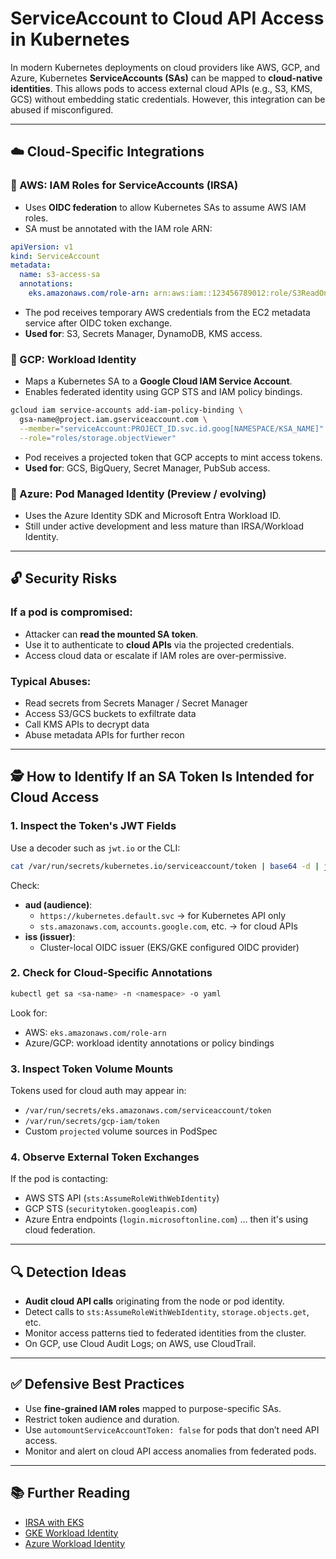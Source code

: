 # ServiceAccount to Cloud API Access in Kubernetes

In modern Kubernetes deployments on cloud providers like AWS, GCP, and Azure, Kubernetes **ServiceAccounts (SAs)** can be mapped to **cloud-native identities**. This allows pods to access external cloud APIs (e.g., S3, KMS, GCS) without embedding static credentials. However, this integration can be abused if misconfigured.

---

## ☁️ Cloud-Specific Integrations

### 🔹 AWS: IAM Roles for ServiceAccounts (IRSA)

- Uses **OIDC federation** to allow Kubernetes SAs to assume AWS IAM roles.
- SA must be annotated with the IAM role ARN:

```yaml
apiVersion: v1
kind: ServiceAccount
metadata:
  name: s3-access-sa
  annotations:
    eks.amazonaws.com/role-arn: arn:aws:iam::123456789012:role/S3ReadOnlyRole
```

- The pod receives temporary AWS credentials from the EC2 metadata service after OIDC token exchange.
- **Used for**: S3, Secrets Manager, DynamoDB, KMS access.

### 🔹 GCP: Workload Identity

- Maps a Kubernetes SA to a **Google Cloud IAM Service Account**.
- Enables federated identity using GCP STS and IAM policy bindings.

```bash
gcloud iam service-accounts add-iam-policy-binding \
  gsa-name@project.iam.gserviceaccount.com \
  --member="serviceAccount:PROJECT_ID.svc.id.goog[NAMESPACE/KSA_NAME]" \
  --role="roles/storage.objectViewer"
```

- Pod receives a projected token that GCP accepts to mint access tokens.
- **Used for**: GCS, BigQuery, Secret Manager, PubSub access.

### 🔹 Azure: Pod Managed Identity (Preview / evolving)

- Uses the Azure Identity SDK and Microsoft Entra Workload ID.
- Still under active development and less mature than IRSA/Workload Identity.

---

## 🔓 Security Risks

### If a pod is compromised:

- Attacker can **read the mounted SA token**.
- Use it to authenticate to **cloud APIs** via the projected credentials.
- Access cloud data or escalate if IAM roles are over-permissive.

### Typical Abuses:

- Read secrets from Secrets Manager / Secret Manager
- Access S3/GCS buckets to exfiltrate data
- Call KMS APIs to decrypt data
- Abuse metadata APIs for further recon

---

## 🕵️ How to Identify If an SA Token Is Intended for Cloud Access

### 1. Inspect the Token's JWT Fields
Use a decoder such as `jwt.io` or the CLI:
```bash
cat /var/run/secrets/kubernetes.io/serviceaccount/token | base64 -d | jq
```
Check:
- **aud (audience)**:
  - `https://kubernetes.default.svc` → for Kubernetes API only
  - `sts.amazonaws.com`, `accounts.google.com`, etc. → for cloud APIs
- **iss (issuer)**:
  - Cluster-local OIDC issuer (EKS/GKE configured OIDC provider)

### 2. Check for Cloud-Specific Annotations
```bash
kubectl get sa <sa-name> -n <namespace> -o yaml
```
Look for:
- AWS: `eks.amazonaws.com/role-arn`
- Azure/GCP: workload identity annotations or policy bindings

### 3. Inspect Token Volume Mounts
Tokens used for cloud auth may appear in:
- `/var/run/secrets/eks.amazonaws.com/serviceaccount/token`
- `/var/run/secrets/gcp-iam/token`
- Custom `projected` volume sources in PodSpec

### 4. Observe External Token Exchanges
If the pod is contacting:
- AWS STS API (`sts:AssumeRoleWithWebIdentity`)
- GCP STS (`securitytoken.googleapis.com`)
- Azure Entra endpoints (`login.microsoftonline.com`)
... then it's using cloud federation.

---

## 🔍 Detection Ideas

- **Audit cloud API calls** originating from the node or pod identity.
- Detect calls to `sts:AssumeRoleWithWebIdentity`, `storage.objects.get`, etc.
- Monitor access patterns tied to federated identities from the cluster.
- On GCP, use Cloud Audit Logs; on AWS, use CloudTrail.

---

## ✅ Defensive Best Practices

- Use **fine-grained IAM roles** mapped to purpose-specific SAs.
- Restrict token audience and duration.
- Use `automountServiceAccountToken: false` for pods that don’t need API access.
- Monitor and alert on cloud API access anomalies from federated pods.

---

## 📚 Further Reading

- [IRSA with EKS](https://docs.aws.amazon.com/eks/latest/userguide/iam-roles-for-service-accounts.html)
- [GKE Workload Identity](https://cloud.google.com/kubernetes-engine/docs/how-to/workload-identity)
- [Azure Workload Identity](https://azure.github.io/azure-workload-identity/docs/)

